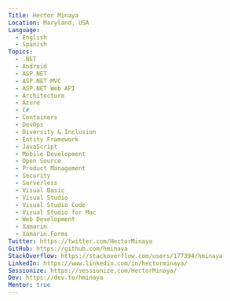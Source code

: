 ```yaml
---
Title: Hector Minaya
Location: Maryland, USA
Language:
  - English
  - Spanish
Topics:
  - .NET
  - Android
  - ASP.NET
  - ASP.NET MVC
  - ASP.NET Web API
  - Architecture
  - Azure
  - C#
  - Containers
  - DevOps
  - Diversity & Inclusion
  - Entity Framework
  - JavaScript
  - Mobile Development
  - Open Source
  - Product Management
  - Security
  - Serverless
  - Visual Basic
  - Visual Studio
  - Visual Studio Code
  - Visual Studio for Mac
  - Web Development
  - Xamarin
  - Xamarin.Forms
Twitter: https://twitter.com/HectorMinaya
GitHub: https://github.com/hminaya
StackOverflow: https://stackoverflow.com/users/177394/hminaya
LinkedIn: https://www.linkedin.com/in/hectorminaya/
Sessionize: https://sessionize.com/HectorMinaya/
Dev: https://dev.to/hminaya
Mentor: true
---
```


